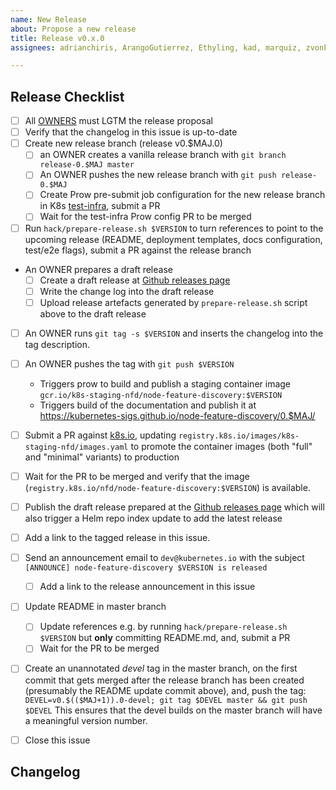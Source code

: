 ```yaml
---
name: New Release
about: Propose a new release
title: Release v0.x.0
assignees: adrianchiris, ArangoGutierrez, Ethyling, kad, marquiz, zvonkok

---
```


## Release Checklist
<!--
Please do not remove items from the checklist
-->
- [ ] All [OWNERS](https://github.com/kubernetes-sigs/node-feature-discovery/blob/master/OWNERS) must LGTM the release proposal
- [ ] Verify that the changelog in this issue is up-to-date
- [ ] Create new release branch (release v0.$MAJ.0)
  - [ ] an OWNER creates a vanilla release branch with
        `git branch release-0.$MAJ master`
  - [ ] An OWNER pushes the new release branch with
        `git push release-0.$MAJ`
  - [ ] Create Prow pre-submit job configuration for the new release branch in K8s
        [test-infra](https://github.com/kubernetes/test-infra), submit a PR
  - [ ] Wait for the test-infra Prow config PR to be merged
- [ ] Run `hack/prepare-release.sh $VERSION` to turn references to point to the upcoming release
      (README, deployment templates, docs configuration, test/e2e flags), submit a PR against the release branch
- An OWNER prepares a draft release
  - [ ] Create a draft release at [Github releases page](https://github.com/kubernetes-sigs/node-feature-discovery/releases)
  - [ ] Write the change log into the draft release
  - [ ] Upload release artefacts generated by `prepare-release.sh` script above to the draft release
- [ ] An OWNER runs
     `git tag -s $VERSION`
      and inserts the changelog into the tag description.
- [ ] An OWNER pushes the tag with
      `git push $VERSION`
  - Triggers prow to build and publish a staging container image
      `gcr.io/k8s-staging-nfd/node-feature-discovery:$VERSION`
  - Triggers build of the documentation and publish it at
        https://kubernetes-sigs.github.io/node-feature-discovery/0.$MAJ/
- [ ] Submit a PR against [k8s.io](https://github.com/kubernetes/k8s.io), updating `registry.k8s.io/images/k8s-staging-nfd/images.yaml` to promote the container images (both "full" and "minimal" variants) to production
- [ ] Wait for the PR to be merged and verify that the image (`registry.k8s.io/nfd/node-feature-discovery:$VERSION`) is available.
- [ ] Publish the draft release prepared at the [Github releases page](https://github.com/kubernetes-sigs/node-feature-discovery/releases)
      which will also trigger a Helm repo index update to add the latest release
- [ ] Add a link to the tagged release in this issue.
- [ ] Send an announcement email to `dev@kubernetes.io` with the subject `[ANNOUNCE] node-feature-discovery $VERSION is released`
  - [ ] Add a link to the release announcement in this issue
- [ ] Update README in master branch
  - [ ] Update references e.g. by running `hack/prepare-release.sh $VERSION` but **only** committing README.md, and,
        submit a PR
  - [ ] Wait for the PR to be merged
- [ ] Create an unannotated *devel* tag in the master branch, on the first commit that gets merged after the release branch has been created (presumably the README update commit above), and, push the tag:
      `DEVEL=v0.$(($MAJ+1)).0-devel; git tag $DEVEL master && git push $DEVEL`
      This ensures that the devel builds on the master branch will have a meaningful version number.
- [ ] Close this issue


## Changelog
<!--
Describe changes since the last release here.
-->
